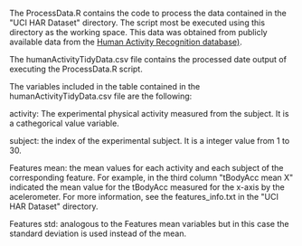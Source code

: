 The ProcessData.R contains the code to process the data contained in the "UCI HAR Dataset" directory. The script most be executed using this directory as the working space. This data
was obtained from publicly available data from the [Human Activity Recognition database)](http://archive.ics.uci.edu/ml/datasets/Human+Activity+Recognition+Using+Smartphones).


The humanActivityTidyData.csv file contains the processed date output of executing the ProcessData.R script.

The variables included in the table contained in the humanActivityTidyData.csv file are the following:

activity: The experimental physical activity measured from the subject. It is a cathegorical value variable.

subject: the index of the experimental subject. It is a integer value from 1 to 30.

Features mean: the mean values for each activity and each subject of the corresponding feature. For example, in the third column "tBodyAcc mean X" indicated the mean value for the tBodyAcc measured for the x-axis by the acelerometer. For more information, see the features_info.txt in the "UCI HAR Dataset" directory.

Features std: analogous to the Features mean variables but in this case the standard deviation is used instead of the mean.
